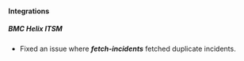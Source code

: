 
#### Integrations

##### BMC Helix ITSM

- Fixed an issue where ***fetch-incidents*** fetched duplicate incidents.
